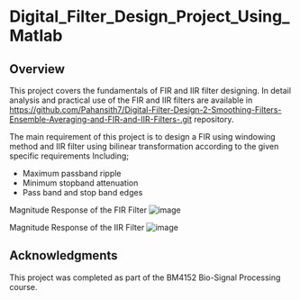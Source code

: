 # Digital_Filter_Design_Project_Using_Matlab

## Overview

This project covers the fundamentals of FIR and IIR filter designing. In detail analysis and practical use of the FIR and IIR filters are available in https://github.com/Pahansith7/Digital-Filter-Design-2-Smoothing-Filters-Ensemble-Averaging-and-FIR-and-IIR-Filters-.git repository.

The main requirement of this project is to design a FIR using windowing method and IIR filter using bilinear transformation according to the given specific requirements Including;
- Maximum passband ripple
- Minimum stopband attenuation
- Pass band and stop band edges

Magnitude Response of the FIR Filter
  ![image](https://github.com/user-attachments/assets/656848e8-cbc4-4da9-af95-3b8084f42128)

Magnitude Response of the IIR Filter
  ![image](https://github.com/user-attachments/assets/f28a26f9-484f-472f-ae49-13f341108aaf)


## Acknowledgments
This project was completed as part of the BM4152 Bio-Signal Processing course.
